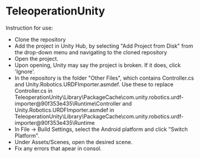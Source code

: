 # TeleoperationUnity
Instruction for use:
- Clone the repository
- Add the project in Unity Hub, by selecting "Add Project from Disk" from the drop-down menu and navigating to the cloned repository
- Open the project.
- Upon opening, Unity may say the project is broken. If it does, click 'Ignore'.
- In the repository is the folder "Other Files", which contains Controller.cs and Unity.Robotics.URDFImporter.asmdef. Use these to replace Controller.cs in TeleoperationUnity\Library\PackageCache\com.unity.robotics.urdf-importer@90f353e435\Runtime\Controller and Unity.Robotics.URDFImporter.asmdef in TeleoperationUnity\Library\PackageCache\com.unity.robotics.urdf-importer@90f353e435\Runtime
- In File -> Build Settings, select the Android platform and click "Switch Platform".
- Under Assets/Scenes, open the desired scene.
- Fix any errors that apear in consol.
